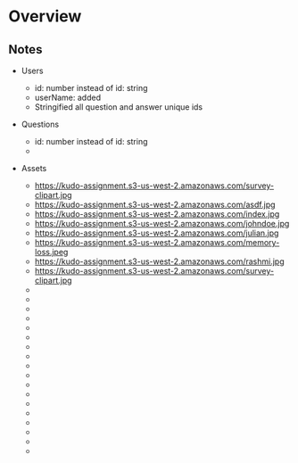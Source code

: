 # Overview
## Notes
  * Users
    * id: number instead of id: string
    * userName: added
    * Stringified all question and answer unique ids
  * Questions
    * id: number instead of id: string
    * 
  
  * Assets
    * https://kudo-assignment.s3-us-west-2.amazonaws.com/survey-clipart.jpg
    * https://kudo-assignment.s3-us-west-2.amazonaws.com/asdf.jpg
    * https://kudo-assignment.s3-us-west-2.amazonaws.com/index.jpg
    * https://kudo-assignment.s3-us-west-2.amazonaws.com/johndoe.jpg
    * https://kudo-assignment.s3-us-west-2.amazonaws.com/julian.jpg
    * https://kudo-assignment.s3-us-west-2.amazonaws.com/memory-loss.jpeg
    * https://kudo-assignment.s3-us-west-2.amazonaws.com/rashmi.jpg
    * https://kudo-assignment.s3-us-west-2.amazonaws.com/survey-clipart.jpg 
    *
    *
    *
    *
    *
    *
    *
    *
    *
    *
    *
    *
    *
    *
    *
    *
    *
    *
    
